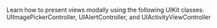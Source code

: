 Learn how to present views modally using the following UIKit classes: UIImagePickerController, UIAlertController, and UIActivityViewController


